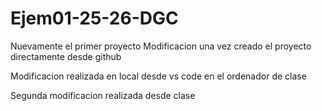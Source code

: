 # Ejem01-25-26-DGC
Nuevamente el primer proyecto
Modificacion una vez creado el proyecto directamente desde github

Modificacion realizada en local desde vs code en el ordenador de clase 

Segunda modificacion realizada desde clase

